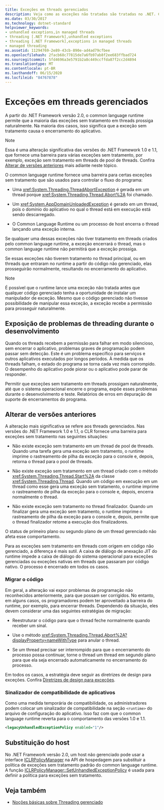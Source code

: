 ```yaml
---
title: Exceções em threads gerenciados
description: Veja como as exceções não tratadas são tratadas no .NET. Com o .NET versão 2,0, a maioria das exceções de thread não tratadas prossegue naturalmente e leva ao encerramento do aplicativo.
ms.date: 03/30/2017
ms.technology: dotnet-standard
helpviewer_keywords:
- unhandled exceptions,in managed threads
- threading [.NET Framework],unhandled exceptions
- threading [.NET Framework],exceptions in managed threads
- managed threading
ms.assetid: 11294769-2e89-43cb-890e-ad4ad79cfbee
ms.openlocfilehash: 2facb68c77815de7a6fb97ab8f2ee683ffbad724
ms.sourcegitcommit: 5fd4696a3e5791b2a8c449ccffda87f2cc2d4894
ms.translationtype: MT
ms.contentlocale: pt-BR
ms.lasthandoff: 06/15/2020
ms.locfileid: "84767878"
---
```

# <a name="exceptions-in-managed-threads"></a>Exceções em threads gerenciados
A partir do .NET Framework versão 2.0, o common language runtime permite que a maioria das exceções sem tratamento em threads prossiga naturalmente. Na maioria dos casos, isso significa que a exceção sem tratamento causa o encerramento do aplicativo.  
  
> [!NOTE]
> Essa é uma alteração significativa das versões do .NET Framework 1.0 e 1.1, que fornece uma barreira para várias exceções sem tratamento, por exemplo, exceção sem tratamento em threads de pool de threads. Confira [Alterar de versões anteriores](#ChangeFromPreviousVersions) mais adiante neste tópico.  
  
 O common language runtime fornece uma barreira para certas exceções sem tratamento que são usados para controlar o fluxo do programa:  
  
- Uma <xref:System.Threading.ThreadAbortException> é gerada em um thread porque <xref:System.Threading.Thread.Abort%2A> foi chamado.  
  
- Um <xref:System.AppDomainUnloadedException> é gerado em um thread, pois o domínio do aplicativo no qual o thread está em execução está sendo descarregado.  
  
- O Common Language Runtime ou um processo de host encerra o thread lançando uma exceção interna.  
  
 Se qualquer uma dessas exceções não tiver tratamento em threads criados pelo common language runtime, a exceção encerrará o thread, mas o common language runtime não permitirá que a exceção prossiga.  
  
 Se essas exceções não tiverem tratamento no thread principal, ou em threads que entraram no runtime a partir do código não gerenciado, elas prosseguirão normalmente, resultando no encerramento do aplicativo.  
  
> [!NOTE]
> É possível que o runtime lance uma exceção não tratada antes que qualquer código gerenciado tenha a oportunidade de instalar um manipulador de exceção. Mesmo que o código gerenciado não tivesse possibilidade de manipular essa exceção, a exceção recebe a permissão para prosseguir naturalmente.  
  
## <a name="exposing-threading-problems-during-development"></a>Exposição de problemas de threading durante o desenvolvimento  
 Quando os threads recebem a permissão para falhar em modo silencioso, sem encerrar o aplicativo, problemas graves de programação podem passar sem detecção. Este é um problema específico para serviços e outros aplicativos executados por longos períodos. À medida que os threads falham, o estado do programa se torna cada vez mais corrompido. O desempenho do aplicativo pode piorar ou o aplicativo pode parar de responder.  
  
 Permitir que exceções sem tratamento em threads prossigam naturalmente, até que o sistema operacional encerre o programa, expõe esses problemas durante o desenvolvimento e teste. Relatórios de erros em depuração de suporte de encerramentos do programa.  
  
<a name="ChangeFromPreviousVersions"></a>
## <a name="change-from-previous-versions"></a>Alterar de versões anteriores  
 A alteração mais significativa se refere aos threads gerenciados. Nas versões do .NET Framework 1.0 e 1.1, o CLR fornece uma barreira para exceções sem tratamento nas seguintes situações:  
  
- Não existe exceção sem tratamento em um thread de pool de threads. Quando uma tarefa gera uma exceção sem tratamento, o runtime imprime o rastreamento de pilha da exceção para o console e, depois, retorna o thread para o pool de threads.  
  
- Não existe exceção sem tratamento em um thread criado com o método <xref:System.Threading.Thread.Start%2A> da classe <xref:System.Threading.Thread>. Quando um código em execução em um thread como esse gera uma exceção sem tratamento, o runtime imprime o rastreamento de pilha da exceção para o console e, depois, encerra normalmente o thread.  
  
- Não existe exceção sem tratamento no thread finalizador. Quando um finalizar gera uma exceção sem tratamento, o runtime imprime o rastreamento de pilha da exceção para o console e, depois, permite que o thread finalizador retome a execução dos finalizadores.  
  
 O status de primeiro plano ou segundo plano de um thread gerenciado não afeta esse comportamento.  
  
 Para as exceções sem tratamento em threads com origem em código não gerenciado, a diferença é mais sutil. A caixa de diálogo de anexação JIT do runtime impede a caixa de diálogo do sistema operacional para exceções gerenciadas ou exceções nativas em threads que passaram por código nativo. O processo é encerrado em todos os casos.  
  
### <a name="migrating-code"></a>Migrar o código  
 Em geral, a alteração vai expor problemas de programação não reconhecidos anteriormente, para que possam ser corrigidos. No entanto, em alguns casos, os programadores podem ter aproveitado a barreira do runtime, por exemplo, para encerrar threads. Dependendo da situação, eles devem considerar uma das seguintes estratégias de migração:  
  
- Reestruturar o código para que o thread feche normalmente quando receber um sinal.  
  
- Use o método <xref:System.Threading.Thread.Abort%2A?displayProperty=nameWithType> para anular o thread.  
  
- Se um thread precisar ser interrompido para que o encerramento do processo possa continuar, torne o thread um thread em segundo plano para que ela seja encerrado automaticamente no encerramento do processo.  
  
 Em todos os casos, a estratégia deve seguir as diretrizes de design para exceções. Confira [Diretrizes de design para exceções](../design-guidelines/exceptions.md).  
  
### <a name="application-compatibility-flag"></a>Sinalizador de compatibilidade de aplicativos  
 Como uma medida temporária de compatibilidade, os administradores podem colocar um sinalizador de compatibilidade na seção `<runtime>` do arquivo de configuração do aplicativo. Isso faz com que o common language runtime reverta para o comportamento das versões 1.0 e 1.1.  
  
```xml  
<legacyUnhandledExceptionPolicy enabled="1"/>  
```  
  
## <a name="host-override"></a>Substituição do host  
 No .NET Framework versão 2.0, um host não gerenciado pode usar a interface [ICLRPolicyManager](../../framework/unmanaged-api/hosting/iclrpolicymanager-interface.md) na API de hospedagem para substituir a política de exceções sem tratamento padrão do common language runtime. A função [ICLRPolicyManager::SetUnhandledExceptionPolicy](../../framework/unmanaged-api/hosting/iclrpolicymanager-setunhandledexceptionpolicy-method.md) é usada para definir a política para exceções sem tratamento.  
  
## <a name="see-also"></a>Veja também

- [Noções básicas sobre Threading gerenciado](managed-threading-basics.md)
